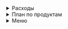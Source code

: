 <details>
  <summary>Расходы</summary>
•	Доход: 120 000 рублей<br>
•	Кредиты: 37 112 рублей<br>
•	ЖКХ: 7 500 рублей<br>
•	Жена (маникюр и прочее): 8 000 рублей<br>
•	Кошки: 4 000 рублей<br>
•	Телефон и интернет: 2 000 рублей<br>
  
Остаток после обязательных расходов:<br>
120 000 — (37 112 + 7 500 + 8 000 + 4 000 + 2 000) = 62 388 рублей<br>

Дополнительные расходы:<br>
1.	Питание: 20 000 рублей<br>
2.	Накопления и инвестиции: 10 000 рублей<br>
3.	Развлечения, досуг и хобби: 6 000 рублей<br>
4.	Одежда и обувь: 5 000 рублей<br>
5.	Транспорт и передвижение: 7 500 рублей<br>
6.	Непредвиденные расходы: 5 000 рублей<br>

Общая сумма дополнительных расходов:<br>
20 000 + 10 000 + 6 000 + 5 000 + 7 500 + 5 000 = 53 500 рублей<br>
  	
Остаток после всех расходов:<br>
62 388 — 53 500 = 8 888 рублей<br>
</details>
<details>
  <summary>План по продуктам</summary>
  1. Овощи и фрукты — ~3500 рублей<br>
•	Картофель (5 кг) — 360 руб.<br>
•	Лук репчатый (2 кг) — 200 руб.<br>
•	Морковь (2 кг) — 240 руб.<br>
•	Свекла (1 кг) — 100 руб.<br>
•	Капуста белокочанная (1 шт) — 100 руб.<br>
•	Помидоры (1 кг) — 500 руб.<br>
•	Огурцы (1 кг) — 360 руб.<br>
•	Перец болгарский (1 кг) — 400 руб.<br>
•	Яблоки (1 кг) — 300 руб.<br>
•	Бананы (1 кг) — 240 руб.<br>
•	Цитрусовые (лимоны, апельсины, 1 кг) — 400 руб.<br>
•	Брокколи (500 г) — 300 руб.<br>
•	Петрушка, укроп, зеленый лук — 200 руб.<br>
Итого: ~3500 руб.<br>
________________________________________<br>
2. Мясо и рыба — ~4000 рублей<br>
•	Куриные грудки (2 кг) — 800 руб.<br>
•	Говядина (1 кг) — 1200 руб.<br>
•	Свинина (1 кг) — 1000 руб.<br>
•	Филе рыбы (например, треска или хек, 1 кг) — 800 руб.<br>
•	Сельдь или другая недорогая рыба (500 г) — 400 руб.<br>
•	Сосиски или колбаса вареная (500 г) — 500 руб.<br>
Итого: ~4700 руб.<br>
________________________________________<br>
3. Молочные продукты — ~3000 рублей<br>
•	Молоко (5 литров) — 500 руб.<br>
•	Творог (1 кг) — 500 руб.<br>
•	Сметана (500 г) — 200 руб.<br>
•	Йогурты (6 шт) — 360 руб.<br>
•	Сыр твердый (500 г) — 800 руб.<br>
•	Масло сливочное (200 г) — 360 руб.<br>
•	Кефир (1 литр) — 140 руб.<br>
Итого: ~2860 руб.<br>
________________________________________<br>
4. Хлеб и выпечка — ~1000 рублей<br>
•	Хлеб (4 буханки) — 480 руб.<br>
•	Лаваш (500 г) — 100 руб.<br>
•	Булочки или багеты (для перекусов) — 300 руб.<br>
•	Печенье/крекеры (500 г) — 400 руб.<br>
•	Мука (1 кг) — 100 руб.<br>
Итого: ~1380 руб.<br>
________________________________________<br>
5. Бакалея и консервация — ~2500 рублей<br>
•	Рис (1 кг) — 180 руб.<br>
•	Гречка (1 кг) — 160 руб.<br>
•	Макароны (1 кг) — 200 руб.<br>
•	Каша овсяная (1 кг) — 120 руб.<br>
•	Консервы (тунец, горошек, кукуруза, 3 банки) — 400 руб.<br>
•	Фасоль (консервированная, 2 банки) — 300 руб.<br>
•	Соевый соус (250 мл) — 200 руб.<br>
•	Томатная паста (200 г) — 100 руб.<br>
•	Майонез (500 г) — 200 руб.<br>
•	Сахар (1 кг) — 160 руб.<br>
•	Соль (1 кг) — 60 руб.<br>
•	Кофе или чай (пакет) — 300 руб.<br>
Итого: ~2520 руб.<br>
________________________________________<br>
6. Яйца и мясные продукты для закусок — ~1000 рублей<br>
•	Яйца (30 шт) — 400 руб.<br>
•	Сосиски (1 упаковка) — 500 руб.<br>
•	Колбаса вареная (1 кг) — 600 руб.<br>
•	Куриные бедра или крылья (1 кг) — 500 руб.<br>
Итого: ~2000 руб.<br>
________________________________________<br>
7. Замороженные продукты — ~1000 рублей<br>
•	Замороженные овощи (500 г) — 300 руб.<br>
•	Замороженные ягоды (малина, клубника, 500 г) — 400 руб.<br>
•	Замороженная рыба (1 кг) — 800 руб.<br>
•	Замороженные пельмени (1 кг) — 500 руб.<br>
Итого: ~2000 руб.<br>
________________________________________<br>
8. Напитки — ~500 рублей<br>
•	Соки (1 л x 2 шт) — 300 руб.<br>
•	Минеральная вода (6 л) — 200 руб.<br>
•	Компоты/чая (по желанию) — 100 руб.<br>
Итого: ~500 руб.<br>
  </details>
<details>
  <summary>Меню</summary>
  <details>

    
  <summary>Неделя 1</summary>
Понедельник<br>
•	Завтрак: Овсянка с фруктами (яблоки, бананы)<br>
•	Ужин: Куриные грудки с картофельным пюре и тушеной капустой<br>
•	Ужин: Салат из свежих огурцов, помидоров, лука, зелени с оливковым маслом<br>
Вторник<br>
•	Завтрак: Яичница с помидорами и зеленью, тосты<br>
•	Ужин: Гречка с тушеной свининой и морковью<br>
•	Ужин: Творог со сметаной и медом<br>
Среда<br>
•	Завтрак: Смузи с бананом, яблоком и йогуртом<br>
•	Ужин: Запеченная рыба с картофелем и брокколи<br>
•	Ужин: Салат из консервированного горошка и кукурузы с майонезом<br>
Четверг<br>
•	Завтрак: Овсянка с бананами и медом<br>
•	Ужин: Куриные бедра в духовке с картошкой<br>
•	Ужин: Печеные яблоки с корицей и медом<br>
Пятница<br>
•	Завтрак: Яичница с сосисками и лавашом<br>
•	Ужин: Макароны с мясным соусом (тушеная говядина с томатной пастой)<br>
•	Ужин: Салат с капустой, морковью, яблоками и оливковым маслом<br>
Суббота<br>
•	Завтрак: Творог с медом и орехами (если есть в запасах)<br>
•	Ужин: Пельмени с овощами (замороженные пельмени и замороженные овощи)<br>
•	Ужин: Яйца с фасолью и помидорами (омлет с добавлением фасоли)<br>
Воскресенье<br>
•	Завтрак: Блинчики (используем муку, яйца, молоко)<br>
•	Ужин: Стейк из свинины с картофельным пюре и салатом<br>
•	Ужин: Кефир или йогурт с печеньем<br>
________________________________________
</details>
  <details>
      <summary>Неделя 2</summary>
    Понедельник<br>
•	Завтрак: Овсянка с бананами<br>
•	Ужин: Куриные грудки с гречкой и тушеной капустой<br>
•	Ужин: Салат с томатами, огурцами, зеленью и оливковым маслом<br>
Вторник<br>
•	Завтрак: Яичница с перцем и зеленью<br>
•	Ужин: Рис с тушеным мясом (свинина или курица) и морковью<br>
•	Ужин: Творог с медом и орехами<br>
Среда<br>
•	Завтрак: Смузи с бананом и яблоком<br>
•	Ужин: Рыба, запеченная с картошкой и брокколи<br>
•	Ужин: Салат из вареной свеклы, моркови и капусты<br>
Четверг<br>
•	Завтрак: Омлет с помидорами и сыром<br>
•	Ужин: Макароны с мясным соусом (говядина + томатная паста)<br>
•	Ужин: Яблоки запеченные с медом и корицей<br>
Пятница<br>
•	Завтрак: Яичница с лавашом и помидорами<br>
•	Ужин: Куриные бедра с картошкой и салатом<br>
•	Ужин: Печеные яблоки с медом и орехами<br>
Суббота<br>
•	Завтрак: Творог с фруктами<br>
•	Ужин: Пельмени с овощами<br>
•	Ужин: Салат с фасолью и кукурузой<br>
Воскресенье<br>
•	Завтрак: Овсянка с медом и бананами<br>
•	Ужин: Свинина запеченная с картошкой<br>
•	Ужин: Кефир с печеньем<br>
________________________________________<br>
</details>
  <details>
      <summary>Неделя 3</summary>
      Понедельник<br>
•	Завтрак: Овсянка с бананами и яблоками<br>
•	Ужин: Куриные грудки с гречкой и тушеными овощами<br>
•	Ужин: Салат с капустой и морковью<br>
Вторник<br>
•	Завтрак: Яичница с сосисками и зеленью<br>
•	Ужин: Гречка с тушеной свининой и морковью<br>
•	Ужин: Творог с медом и ягодами<br>
Среда<br>
•	Завтрак: Смузи с бананом и яблоком<br>
•	Ужин: Рыба запеченная с картошкой и капустой<br>
•	Ужин: Салат из помидоров, огурцов, зелени и оливкового масла<br>
Четверг<br>
•	Завтрак: Овсянка с медом и орехами<br>
•	Ужин: Макароны с мясом (тушеная говядина с томатной пастой)<br>
•	Ужин: Печеные яблоки с корицей<br>
Пятница<br>
•	Завтрак: Яичница с помидорами и лавашом<br>
•	Ужин: Куриные бедра с картофелем и салатом<br>
•	Ужин: Кефир с печеньем<br>
Суббота<br>
•	Завтрак: Творог с медом<br>
•	Ужин: Пельмени с овощами<br>
•	Ужин: Салат с кукурузой, горошком и майонезом<br>
Воскресенье<br>
•	Завтрак: Блинчики с медом<br>
•	Ужин: Свинина с картошкой и капустой<br>
•	Ужин: Яблоки запеченные с медом<br>
________________________________________<br>
</details>
  <details>
      <summary>Неделя 4</summary>
      Понедельник<br>
•	Завтрак: Овсянка с фруктами<br>
•	Ужин: Куриные грудки с картофельным пюре и тушеным луком<br>
•	Ужин: Салат из свежих помидоров, огурцов, лука, зелени<br>
Вторник<br>
•	Завтрак: Яичница с помидорами и лавашом<br>
•	Ужин: Гречка с тушеной свининой и морковью<br>
•	Ужин: Творог с медом<br>
Среда<br>
•	Завтрак: Смузи с бананом и яблоком<br>
•	Ужин: Рыба, запеченная с картошкой<br>
•	Ужин: Салат с капустой и морковью<br>
Четверг<br>
•	Завтрак: Овсянка с медом и яблоками<br>
•	Ужин: Макароны с мясным соусом<br>
•	Ужин: Яблоки запеченные с медом<br>
Пятница<br>
•	Завтрак: Яичница с сосисками<br>
•	Ужин: Свинина с картошкой и овощами<br>
•	Ужин: Кефир с печеньем<br>
Суббота<br>
•	Завтрак: Творог с медом и ягодами<br>
•	Ужин: Пельмени с овощами<br>
•	Ужин: Салат с фасолью и кукурузой<br>
Воскресенье<br>
•	Завтрак: Блинчики с фруктами<br>
•	Ужин: Свинина запеченная с картошкой<br>
•	Ужин: Печеные яблоки с корицей<br>
</details>
